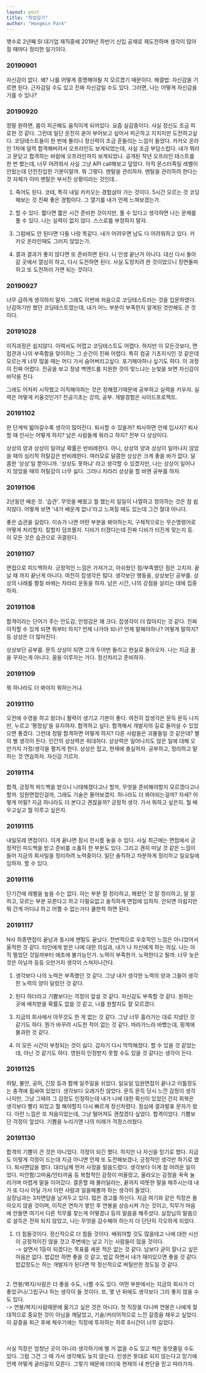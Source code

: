 ```yaml
---
layout: post
title: "취업일기"
author: "Hongmin Park"
---
```

햇수로 2년째 SI 대기업 재직중에 2019년 하반기 신입 공채로 재도전하며 생각이 많아질 때마다 정리한 일기이다.

### 20190901
자신감이 없다. 왜? 나를 어떻게 증명해야될 지 모르겠기 때문이다. 해결법: 자신감을 기르면 된다. 근자감일 수도 있고 진짜 자신감일 수도 있다. 그러면, 나는 어떻게 자신감을 기를 수 있나?

### 20190920
정말 원하면, 몸이 피곤해도 움직이게 되어있다. 요즘 실감중이다. 사실 정신도 조금 피로한 것 같다. 그런데 일단 온전히 쏟아 부어보고 싶어서 피곤하고 지치지만 도전하고싶다. 코딩테스트들이 한 번에 몰리니 정신력이 조금 흔들리는 느낌이 들었다. 카카오 온라인 1차에 덜컥 합격해버려서 오프라인도 보게되었는데, 사실 조금 부담스럽다. 내가 뭐라고 문닫고 합격하는 바람에 오프라인까지 보게되었나. 공개된 작년 오프라인 테스트를 한 번 봤는데, 너무 어려워서 사실 그냥 API call해보고 덮었다. 아직 몬스터죽일 레벨이 안됬는데 던전진입한 기분이랄까. 뭐 그렇다. 멘탈을 관리하자. 멘탈을 관리하려 한다는 것 자체가 이미 멘탈은 부서진 상황이라는 것인데..

1. 죽어도 된다. 
코테, 특히 내일 카카오는 경험삼아 가는 것이다. 5시간 모르는 것 코딩해보는 것 진짜 좋은 경험이다. 그 열기를 내가 언제 느껴보겠는가.

2. 할 수 있다.
짧다면 짧은 시간 준비한 것이지만, 풀 수 있다고 생각하면 나는 문제를 풀 수 있다. 나는 실력이 없지 않다. 스스로를 부정하지 말자. 

3. 그럼에도 안 된다면
다들 나랑 똑같다. 내가 어려우면 남도 다 어려워하고 있다. 카카오 온라인때도 그러지 않았는가.

4. 결과
결과가 좋지 않다면 또 준비하면 된다. 니 인생 끝난거 아니다. 대신 다시 돌아갈 곳에서 열심히 하고, 다시 도전하면 된다. 사실 도망치려 한 것이었으니 정면돌파하고 또 도전하러 가면 되는 것이다. 

### 20190927
너무 급하게 생각하지 말자. 그래도 이번에 처음으로 코딩테스트라는 것을 입문하였다. 난감하기만 했던 코딩테스트였는데, 내가 어느 부분이 부족한지 알게된 것만해도 큰 것이다. 

### 20191028
이직과정은 쉽지않다. 이력서도 어렵고 코딩테스트도 어렵다. 하지만 이 모든것보다, 면접관과 나의 부족함을 맞이하는 그 순간이 진짜 어렵다. 특히 컴공 기초지식인 것 같은데 모르는게 너무 많을 때는 어디 가서 숨어버리고싶다. 포기해야하나 싶기도 하다. 이 과정이 진짜 어렵다. 
전공을 보고 정녕 백엔드를 지원한 것이 맞느냐는 눈빛을 보면 자신감이 바닥을 친다.

그래도 어차피 시작했고 이직해야하는 것은 정해졌기때문에 공부하고 실력을 키우자. 실력은 어떻게 키울것인가? 전공기초는 강의, 공부. 개발경험은 사이드프로젝트.

### 20191102
한 단계씩 밟아갈수록 생각이 많아진다. 퇴사할 수 있을까? 퇴사하면 언제 입사지? 퇴사할 때 인사는 어떻게 하지? 남은 사람들께 뭐라고 하지?
전부 다 상상이다.

상상의 양과 상상이 일어날 확률은 반비례한다. 아니, 상상의 양과 상상이 일어나지 않았을 때의 심리적 허탈감은 반비례한다. 
여러모로 달콤한 상상은 크게 좋을 바가 없다. 달콤한 ‘상상'일 뿐이니까. '상상도 못하냐’ 라고 생각할 수 있겠지만, 나는 상상이 일어나지 않았을 때의 허탈감이 너무 싫다. 
그러니 차라리 상상을 할 바엔 공부를 하자. 

### 20191106
2년동안 배운 것. '습관'. 무엇을 배웠고 뭘 했는지 일일이 나열하고 정의하는 것은 참 쉽지않다. 어떻게 보면 '내가 배운게 없나'라고 느껴질 때도 있는데 그건 절대 아니다.

좋은 습관을 길렀다. 이슈가 나면 어떤 부분을 봐야하는지, 구체적으로는 무슨명령어로 어떻게 처리할지. 킬할지 덤프뜰지. 디비가 터졌다는데 진짜 디비가 터진게 맞는지 등. 이 모든 것은 습관으로 귀결된다.

### 20191107
면접으로 피드백하자. 긍정적인 느낌은 가져가고, 아쉬웠던 점/부족했던 점은 고치자. 끝날 때 까지 끝난게 아니다. 여전히 잡생각은 많다. 생각보단 행동을, 상상보단 공부를. 상상의 나래를 펼칠 바에는 차라리 운동을 하자. 남은 시간, 나의 강점을 살리는 데에 집중하자. 

### 20191108
합격이라는 단어가 주는 안도감, 안정감은 꽤 크다. 잡생각이 더 많아지는 것 같다. 진짜 이직할 수 있게 되면 뭐부터 하지? 언제 나가야 되나? 언제 말해야하나? 어떻게 말하지? 등 상상은 더 많아진다.

상상보단 공부를. 문득 상상이 되면 고개 두어번 돌리고 현실로 돌아오자. 나는 지금 꿈을 꾸자는게 아니다. 꿈을 이루자는 거다. 정신차리고 준비하자. 

### 20191109
뭐 하나라도 더 봐야지 뭐하는거냐.

### 20191110
오전에 수영을 하고 왔더니 활력이 생기고 기분이 좋다. 여전히 잡생각은 문득 문득 나지만, 누르고 ‘평정심'을 유지하자. 합격하고 싶다. 합격해서 개발자의 길로 들어설 수 있었으면 좋겠다. 그런데 정말 합격하면 어떻게 하지? 다른 사람들은 괴물들일 것 같은데? 별의 별 생각이 든다. 인간의 상상력은 위대하다. 상상력은 일어나지도 않은 일에 대해 오만가지 가정/생각을 펼치게 한다. 상상은 접고, 현재에 충실하자. 공부하고, 정리하고 말하는 것 연습하자. 자신감 기르자. 

### 20191114
합격, 긍정적 피드백을 받으니 나태해졌다고나 할까, 무엇을 준비해야할지 모르겠다고나 할까. 임원면접인걸까, 그래도 기술은 물어보겠지. 하나라도 더 봐야되는걸까? 자세? 어떻게 어필? 
지금 하나라도 더 본다고 괜찮을까? 긍정적 생각. 가서 뭐하고 싶은지. 뭘 배우고싶고 뭘 이루고 싶은지.

### 20191115
내일모레 면접이다. 이게 끝나면 잠시 한시름 놓을 수 있다. 사실 최근에는 면접에서 긍정적인 피드백을 받고 준비를 소홀히 한 부분도 있다. 그리고 괜히 떠날 것 같은 느낌이 들어 지금의 회사일을 정리하려 노력중이다. 일단 솔직하고 차분하게 정리하고 일요일에 임하자. 할 수 있다.

### 20191116
단기간에 레벨을 높을 수는 없다. 아는 부분 잘 정리하고, 해왔던 것 잘 정리하고, 말 잘하고, 모르는 부분 모른다고 하고 다필요없고 솔직하게 면접에 임하자. 안되면 아쉽지만 뭐 간게 어디냐 하고 어쩔 수 없는거다 쿨한척 하면 된다.

### 20191117
N사 최종면접이 끝남과 동시에 멘탈도 끝났다. 전반적으로 우호적인 느낌은 아니었어서 울적한 것 같다. 타인에게 받은 나에 대한 의심과, 내가 나 자신에게 하는 의심. 나는 아직 멀었던 것일까부터 애초에 불가능인가. 노력이 부족한가. 노력한다고 될까. 너무 늦은 것은 아닐까 등등 오만가지 생각이 스쳐지나간다.

1. 생각보다 나의 노력은 부족했던 것 같다. 그냥 내가 생각한 노력의 양과 그들이 생각한 노력의 양이 달랐던 것 같다.

2. 된다 하더라고 기쁨보다는 걱정이 앞설 것 같다. 자신감도 부족할 것 같다. 원하는 곳에 배치받을 확률도 없을 것 같고, 나를 원할지도 잘 모르겠다. 

3. 지금의 회사에서 아무것도 한 게 없는 것 같다. 그냥 너무 흘러가는 대로 지냈던 것 같기도 하다. 뭔가 바꾸려 시도한 적이 없는 것 같다. 따라가느라 바빴는데, 핑계에 불과한 것 같다. 

4. 이 모든 시간이 부정되는 것이 싫다. 갑자기 다시 막막해졌다. 할 수 있을 것 같았는데, 아닌 것 같기도 하다. 영원히 인정받지 못할 수도 있을 것 같다는 생각이 든다. 

### 20191125
허탈, 불안, 공허, 긴장 등과 함께 일주일을 쉬었다. 일요일 임원면접이 끝나고 이틀정도는 충격에 휩싸여 있었다. 생각보다 오래가진 않았다. 문득 문득 당시 느낀 감정이 생각나지만, 그냥 그때의 그 감정도 인정하는데 내가 나에 대한 확신이 있었던 건지 회복은 생각보다 빨리 되었고 뭘 해야할지 다시 빠르게 정신차렸다. 점심에 결과발표 문자가 왔다. 이런 느낌은 또 처음이었는데, 그냥 떨어져도 괜찮겠다 싶었다. 합격이었다. 기쁨보단 걱정이 앞섰다. 기쁨을 누리기엔 나의 미래가 걱정스러웠다. 

### 20191130
합격의 기쁨이 큰 것은 아니었다. 걱정이 되긴 했다. 하지만 나 자신을 믿기로 했다. 지금도 이렇게 걱정이 드는데 지금 아니면 언제 또 도전해보겠나, 긍정적인 생각만 하기로 했다. 퇴사면담을 했다. 대리님께 먼저 사정을 말씀드렸다. 생각보다 이게 참 어려운 일이었다. 미안함/고마움/안타까움 등 복합적인 감정이 떠올랐고, 올라오는 감정을 꾹꾹 눌러가며 어렵게 말을 이어갔다. 결혼할 때 불러달라는, 끝까지 따뜻한 말을 해주시는데 내가 또 다시 어딜 가서 이런 사람과 일을해볼까 하는 생각이 들었다.<br>
실장님과는 3차면담을 남겨두고 있다. 많은 경고를 하신다. 지금 여기와 같은 직장은 돌아오지 않을 것이며, 이직은 연차가 쌓인 후 연봉을 상승시켜 가는 것이고, 직무가 마음에 안들면 여기서 다른 직무를 찾는게 어떻겠냐 등의 말씀을 해주셨다. 실장님의 말씀으로 설득은 전혀 되지 않았고, 나는 무엇을 감수해야 하는지 더 단단히 각오하게 되었다. 

1. 더 힘들것이다. 정신적으로 더 힘들 것이다. 배워야할 것도 많을테고 나에 대한 시선이 긍정적이진 않을 것고 주변에는 날고 기는 사람들이 많을 것이다. <br>
-> 살면서 1등이 되겠다는 목표를 세운 적은 없는 것 같다. 남보다 굳이 잘나고 싶은 마음은 없다. 밥값만 하면 좋을 것 같고, 밥값 하면서 내가 재미있으면 좋을 것 같다. 밥값정도는 하는 개발자가 된다면 딱 정신적으로 버틸만한 정도일 것 같다.
<br>
2. 연봉/복지/사람은 더 좋을 수도, 나쁠 수도 있다. 어떤 부분에서는 지금의 회사가 더 좋았구나/그립구나 하는 생각이 들 것이다. 또, 몇 년 뒤에도 생각보다 그리 좋지 않을 수도 있다.<br>
-> 연봉/복지/사람때문에 옮기고 싶은 것은 아니다. 첫 직장을 다니며 연봉은 나에게 절대적으로 중요한 것이 아님을 깨달았고, 기술/커리어적으로 느낀 갈증을 채우고 싶었다. 이 갈증을 퇴근 후에 채우기에는 직장에 투자하는 하루 8시간이 너무 길었다.

<br><br>
사실 직장은 엄청난 곳이 아니라 생각하기에 별 거 없을 수도 있고 썩은 동앗줄일 수도 있다. 그럼 그건 그 때 가서 생각해도 늦지 않는다. 인생은 뜻대로 되지 않는다고 믿기에 언제 어떻게 굴러갈지 모른다. 그렇기 때문에 더더욱 현재의 내 판단을 믿고 따라가자.





